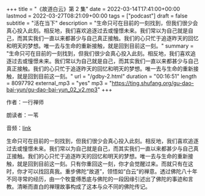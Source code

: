 +++
title = "《故道白云》第 2 集"
date = 2022-03-14T17:41:00+00:00
lastmod = 2022-03-27T08:21:09+00:00
tags = ["podcast"]
draft = false
subtitle = "活在当下"
description = "生命只可在目前的一刻找到，但我们很少会真心投入此刻。相反地，我们喜欢追逐过去或憧憬未来。我们常以为自己就是自己，而其实我们一直以来都甚少与自己真正接触。我们的心只忙于追逐昨天的回忆和明天的梦想。唯一去与生命的重新接触，就是回到目前这一刻。"
summary = "生命只可在目前的一刻找到，但我们很少会真心投入此刻。相反地，我们喜欢追逐过去或憧憬未来。我们常以为自己就是自己，而其实我们一直以来都甚少与自己真正接触。我们的心只忙于追逐昨天的回忆和明天的梦想。唯一去与生命的重新接触，就是回到目前这一刻。"
url = "/gdby-2.html"
duration = "00:16:51"
length = 8097792
external_mp3 = "yes"
mp3 = "https://ting.shufang.org/gu-dao-bai-yun/gu-dao-bai-yun_02_v2.mp3"
+++

作者：一行禅师

朗读者：一苇

音频：[link](https://ting.shufang.org/gu-dao-bai-yun/gu-dao-bai-yun%5F02%5Fv2.mp3)

生命只可在目前的一刻找到，但我们很少会真心投入此刻。相反地，我们喜欢追逐过去或憧憬未来。我们常以为自己就是自己，而其实我们一直以来都甚少与自己真正接触。我们的心只忙于追逐昨天的回忆和明天的梦想。唯一去与生命的重新接触，就是回到目前这一刻。只有你重回这一刻，你才会觉醒过来。而就只有在这时，你才可以找回真我。重步佛陀“故道”，领悟如“白云”的禅意。透过佛陀八十年不同寻常的经历，由一个牧童傅悉底与佛陀的一段因缘引述出了佛陀的事迹和言教。清晰而直白的禅理故事构成了这本与众不同的佛陀传记。